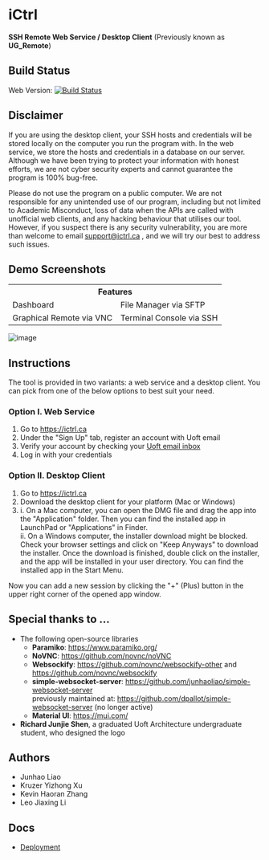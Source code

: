 # iCtrl

**SSH Remote Web Service / Desktop Client** (Previously known as **UG_Remote**)

## Build Status
Web Version: [![Build Status](https://jenkins.junhao.ca/buildStatus/icon?job=iCtrl)](https://jenkins.junhao.ca/job/iCtrl/)

## Disclaimer
If you are using the desktop client, your SSH hosts and credentials will be stored locally on the computer you run the program with. 
In the web service, we store the hosts and credentials in a database on our server. 
Although we have been trying to protect your information with honest efforts, we are not cyber security experts and cannot guarantee the program is 100% bug-free. 

Please do not use the program on a public computer. 
We are not responsible for any unintended use of our program, including but not limited to Academic Misconduct, loss of data when the APIs are called with unofficial web clients, and any hacking behaviour that utilises our tool. However, if you suspect there is any security vulnerability, you are more than welcome to email support@ictrl.ca , and we will try our best to address such issues. 

## Demo Screenshots
<table>
  <tr>
    <th colspan="2">Features</th>
  </tr>
  <tr>
    <td>Dashboard</td>
    <td>File Manager via SFTP</td>
  </tr>
  <tr>
    <td>Graphical Remote via VNC</td>
    <td>Terminal Console via SSH</td>
  </tr>
</table>

![image](https://user-images.githubusercontent.com/43196707/201545822-0782c64d-fbac-4286-9af8-1cd5af3c30a5.png)

## Instructions
The tool is provided in two variants: a web service and a desktop client. You can pick from one of the below options to best suit your need.

### Option I. Web Service
1. Go to https://ictrl.ca
2. Under the "Sign Up" tab, register an account with Uoft email
3. Verify your account by checking your [Uoft email inbox](https://mail.utoronto.ca)
4. Log in with your credentials


### Option II. Desktop Client
1. Go to https://ictrl.ca
2. Download the desktop client for your platform (Mac or Windows)
3. i. On a Mac computer, you can open the DMG file and drag the app into the "Application" folder. Then you can find the installed app in LaunchPad or "Applications" in Finder. \
   ii. On a Windows computer, the installer download might be blocked. Check your browser settings and click on "Keep Anyways" to download the installer. Once the download is finished, double click on the installer, and the app will be installed in your user directory. You can find the installed app in the Start Menu. 

Now you can add a new session by clicking the "+" (Plus) button in the upper right corner of the opened app window. 

## Special thanks to ...
- The following open-source libraries
   - **Paramiko**: https://www.paramiko.org/
   - **NoVNC**: https://github.com/novnc/noVNC
   - **Websockify**: https://github.com/novnc/websockify-other and https://github.com/novnc/websockify
   - **simple-websocket-server**: https://github.com/junhaoliao/simple-websocket-server \
     previously maintained at: https://github.com/dpallot/simple-websocket-server (no longer active)
   - **Material UI**: https://mui.com/
- **Richard Junjie Shen**, a graduated Uoft Architecture undergraduate student, who designed the logo

## Authors
- Junhao Liao
- Kruzer Yizhong Xu
- Kevin Haoran Zhang
- Leo Jiaxing Li

## Docs
 - [Deployment](https://github.com/junhaoliao/iCtrl/blob/main/docs/deployment.md)
